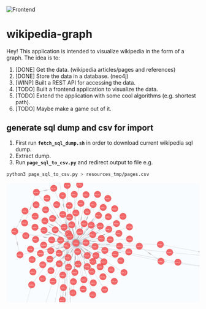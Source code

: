 ![Frontend](https://github.com/Jakob1010/wikipedia-graph/actions/workflows/frontend.yml/badge.svg)

# wikipedia-graph
Hey! This application is intended to visualize wikipedia in the form of a graph.
The idea is to:
1. [DONE] Get the data. (wikipedia articles/pages and references)
2. [DONE] Store the data in a database. (neo4j)
3. [WINP] Built a REST API for accessing the data.
4. [TODO] Built a frontend application to visualize the data.
5. [TODO] Extend the application with some cool algorithms (e.g. shortest path).
6. [TODO] Maybe make a game out of it.

## generate sql dump and csv for import
1. First run **`fetch_sql_dump.sh`**  in order to download current wikipedia sql dump.
2. Extract dump.
3. Run **`page_sql_to_csv.py`** and redirect output to file e.g. 
```bash
python3 page_sql_to_csv.py > resources_tmp/pages.csv
```                          


![Wikipedia pages and references](resources/neo4j2.png "Wikipedia pages and references (Neo4j)")